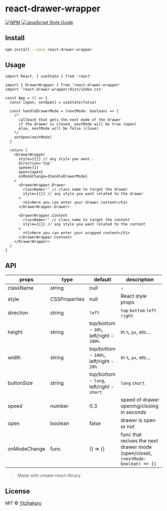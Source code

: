 # react-drawer-wrapper

[![NPM](https://img.shields.io/npm/v/react-drawer-wrapper.svg)](https://www.npmjs.com/package/react-drawer-wrapper) [![JavaScript Style Guide](https://img.shields.io/badge/code_style-standard-brightgreen.svg)](https://standardjs.com)

## Install

```bash
npm install --save react-drawer-wrapper
```

## Usage

```tsx
import React, { useState } from 'react'

import { DrawerWrapper } from 'react-drawer-wrapper'
import 'react-drawer-wrapper/dist/index.css'

const App = () => {
  const [open, setOpen] = useState(false)

  const handleDrawerMode = (nextMode: boolean) => {
    /*
      callback that gets the next mode of the drawer
      if the drawer is closed, nextMode will be true (open)
      else, nextMode will be false (close)
    */
    setOpen(nextMode)
  }

  return (
    <DrawerWrapper
      style={{}} // any style you want..
      direction='top'
      speed={1}
      open={open}
      onModeChange={handleDrawerMode}
    >
      <DrawerWrapper.Drawer
        className='' // class name to target the drawer
        style={{}} // any style you want related to the drawer
      >
        <h1>Here you can enter your drawer content</h1>
      </DrawerWrapper.Drawer>

      <DrawerWrapper.Content
        className='' // class name to target the content
        style={{}} // any style you want related to the content
      >
        <h1>Here you can enter your wrapped content</h1>
      </DrawerWrapper.Content>
    </DrawerWrapper>
  )
}
```

## API

| props        | type          | default                                   | description                                                                      |
| ------------ | ------------- | ----------------------------------------- | -------------------------------------------------------------------------------- |
| className    | string        | null                                      | -                                                                                |
| style        | CSSProperties | null                                      | React style props                                                                |
| direction    | string        | `left`                                    | `top` `bottom` `left` `right`                                                    |
| height       | string        | top/bottom - `30%`, left/right - `100%`   | in `%`, `px`, etc...                                                             |
| width        | string        | top/bottom - `100%`, left/right - `20%`   | in `%`, `px`, etc...                                                             |
| buttonSize   | string        | top/bottom - `long`, left/right - `short` | `long` `short`                                                                   |
| speed        | number        | 0.3                                       | speed of drawer opening/closing in seconds                                       |
| open         | boolean       | false                                     | drawer is open or not                                                            |
| onModeChange | func          | () => {}                                  | func that recives the next drawer mode (open/close), `(nextMode: boolean) => {}` |

> Made with create-react-library

## License

MIT © [Yitzhakpro](https://github.com/Yitzhakpro)
